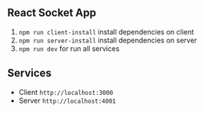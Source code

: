 ## React Socket App

1. `npm run client-install` install dependencies on client
2. `npm run server-install` install dependencies on server
3. `npm run dev` for run all services

## Services

- Client `http://localhost:3000`
- Server `http://localhost:4001`
